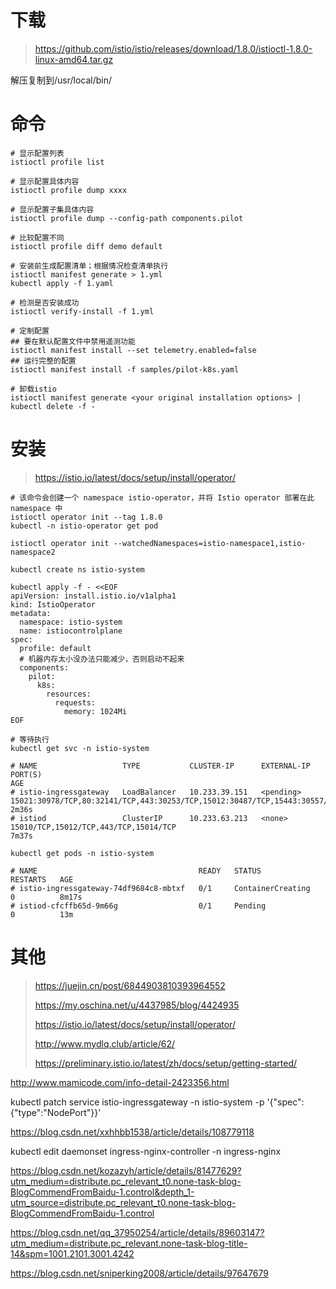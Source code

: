 # 下载

> https://github.com/istio/istio/releases/download/1.8.0/istioctl-1.8.0-linux-amd64.tar.gz

解压复制到/usr/local/bin/

# 命令

```shell
# 显示配置列表
istioctl profile list

# 显示配置具体内容
istioctl profile dump xxxx

# 显示配置子集具体内容
istioctl profile dump --config-path components.pilot

# 比较配置不同
istioctl profile diff demo default

# 安装前生成配置清单；根据情况检查清单执行
istioctl manifest generate > 1.yml
kubectl apply -f 1.yaml

# 检测是否安装成功
istioctl verify-install -f 1.yml

# 定制配置
## 要在默认配置文件中禁用遥测功能
istioctl manifest install --set telemetry.enabled=false
## 运行完整的配置
istioctl manifest install -f samples/pilot-k8s.yaml

# 卸载istio
istioctl manifest generate <your original installation options> | kubectl delete -f -
```



# 安装

> https://istio.io/latest/docs/setup/install/operator/

```shell
# 该命令会创建一个 namespace istio-operator，并将 Istio operator 部署在此 namespace 中
istioctl operator init --tag 1.8.0
kubectl -n istio-operator get pod

istioctl operator init --watchedNamespaces=istio-namespace1,istio-namespace2

kubectl create ns istio-system

kubectl apply -f - <<EOF
apiVersion: install.istio.io/v1alpha1
kind: IstioOperator
metadata:
  namespace: istio-system
  name: istiocontrolplane
spec:
  profile: default
  # 机器内存太小没办法只能减少，否则启动不起来
  components:
    pilot:
      k8s:
        resources:
          requests:
            memory: 1024Mi
EOF

# 等待执行
kubectl get svc -n istio-system

# NAME                   TYPE           CLUSTER-IP      EXTERNAL-IP   PORT(S)                                                                      AGE
# istio-ingressgateway   LoadBalancer   10.233.39.151   <pending>     15021:30978/TCP,80:32141/TCP,443:30253/TCP,15012:30487/TCP,15443:30557/TCP   2m36s
# istiod                 ClusterIP      10.233.63.213   <none>        15010/TCP,15012/TCP,443/TCP,15014/TCP                                        7m37s

kubectl get pods -n istio-system

# NAME                                    READY   STATUS              RESTARTS   AGE
# istio-ingressgateway-74df9684c8-mbtxf   0/1     ContainerCreating   0          8m17s
# istiod-cfcffb65d-9m66g                  0/1     Pending             0          13m
```



# 其他

> https://juejin.cn/post/6844903810393964552
>
> https://my.oschina.net/u/4437985/blog/4424935
>
> https://istio.io/latest/docs/setup/install/operator/
>
> http://www.mydlq.club/article/62/
>
> https://preliminary.istio.io/latest/zh/docs/setup/getting-started/



http://www.mamicode.com/info-detail-2423356.html



kubectl patch service istio-ingressgateway -n istio-system -p '{"spec":{"type":"NodePort"}}'



https://blog.csdn.net/xxhhbb1538/article/details/108779118

kubectl edit daemonset ingress-nginx-controller -n ingress-nginx

https://blog.csdn.net/kozazyh/article/details/81477629?utm_medium=distribute.pc_relevant_t0.none-task-blog-BlogCommendFromBaidu-1.control&depth_1-utm_source=distribute.pc_relevant_t0.none-task-blog-BlogCommendFromBaidu-1.control





https://blog.csdn.net/qq_37950254/article/details/89603147?utm_medium=distribute.pc_relevant.none-task-blog-title-14&spm=1001.2101.3001.4242



https://blog.csdn.net/sniperking2008/article/details/97647679